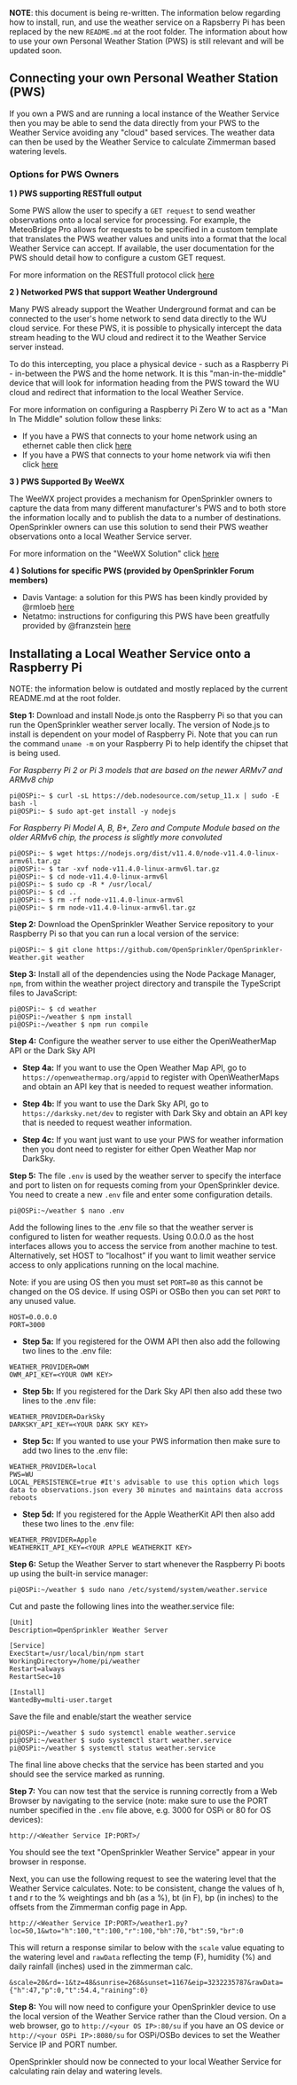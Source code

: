 **NOTE**: this document is being re-written. The information below regarding how to install, run, and use the weather service on a Rapsberry Pi has been replaced by the new `README.md` at the root folder. The information about how to use your own Personal Weather Station (PWS) is still relevant and will be updated soon.

## Connecting your own Personal Weather Station (PWS)

If you own a PWS and are running a local instance of the Weather Service then you may be able to send the data directly from your PWS to the Weather Service avoiding any "cloud" based services. The weather data can then be used by the Weather Service to calculate Zimmerman based watering levels.

### Options for PWS Owners

**1 ) PWS supporting RESTfull output**

Some PWS allow the user to specify a `GET request` to send weather observations onto a local service for processing. For example, the MeteoBridge Pro allows for requests to be specified in a custom template that translates the PWS weather values and units into a format that the local Weather Service can accept. If available, the user documentation for the PWS should detail how to configure a custom GET request.

For more information on the RESTfull protocol click [here](pws-protocol.md)

**2 ) Networked PWS that support Weather Underground**

Many PWS already support the Weather Underground format and can be connected to the user's home network to send data directly to the WU cloud service. For these PWS, it is possible to physically intercept the data stream heading to the WU cloud and redirect it to the Weather Service server instead.

To do this intercepting, you place a physical device - such as a Raspberry Pi - in-between the PWS and the home network. It is this "man-in-the-middle" device that will look for information heading from the PWS toward the WU cloud and redirect that information to the local Weather Service.

For more information on configuring a Raspberry Pi Zero W to act as a "Man In The Middle" solution follow these links:
- If you have a PWS that connects to your home network using an ethernet cable then click [here](man-in-middle.md)
- If you have a PWS that connects to your home network via wifi then click [here](wifi-hotspot.md)

**3 ) PWS Supported By WeeWX**

The WeeWX project provides a mechanism for OpenSprinkler owners to capture the data from many different manufacturer's PWS and to both store the information locally and to publish the data to a number of destinations. OpenSprinkler owners can use this solution to send their PWS weather observations onto a local Weather Service server.

For more information on the "WeeWX Solution" click [here](weewx.md)

**4 ) Solutions for specific PWS (provided by OpenSprinkler Forum members)**

- Davis Vantage: a solution for this PWS has been kindly provided by @rmloeb [here](davis-vantage.md)
- Netatmo: instructions for configuring this PWS have been greatfully provided by @franzstein [here](netatmo.md)

## Installating a Local Weather Service onto a Raspberry Pi

NOTE: the information below is outdated and mostly replaced by the current README.md at the root folder.

**Step 1:** Download and install Node.js onto the Raspberry Pi so that you can run the OpenSprinkler weather server locally. The version of Node.js to install is dependent on your model of Raspberry Pi. Note that you can run the command ```uname -m``` on your Raspberry Pi to help identify the chipset that is being used.

*For Raspberry Pi 2 or Pi 3 models that are based on the newer ARMv7 and ARMv8 chip*
```
pi@OSPi:~ $ curl -sL https://deb.nodesource.com/setup_11.x | sudo -E bash -l
pi@OSPi:~ $ sudo apt-get install -y nodejs
```

*For Raspberry Pi Model A, B, B+, Zero and Compute Module based on the older ARMv6 chip, the process is slightly more convoluted*
```
pi@OSPi:~ $ wget https://nodejs.org/dist/v11.4.0/node-v11.4.0-linux-armv6l.tar.gz
pi@OSPi:~ $ tar -xvf node-v11.4.0-linux-armv6l.tar.gz
pi@OSPi:~ $ cd node-v11.4.0-linux-armv6l
pi@OSPi:~ $ sudo cp -R * /usr/local/
pi@OSPi:~ $ cd ..
pi@OSPi:~ $ rm -rf node-v11.4.0-linux-armv6l
pi@OSPi:~ $ rm node-v11.4.0-linux-armv6l.tar.gz

```

**Step 2:** Download the OpenSprinkler Weather Service repository to your Raspberry Pi so that you can run a local version of the service:

```
pi@OSPi:~ $ git clone https://github.com/OpenSprinkler/OpenSprinkler-Weather.git weather
```

**Step 3:** Install all of the dependencies using the Node Package Manager, `npm`, from within the weather project directory and transpile the TypeScript files to JavaScript:
```
pi@OSPi:~ $ cd weather
pi@OSPi:~/weather $ npm install
pi@OSPi:~/weather $ npm run compile
```
**Step 4:** Configure the weather server to use either the OpenWeatherMap API or the Dark Sky API

* **Step 4a:** If you want to use the Open Weather Map API, go to `https://openweathermap.org/appid` to register with OpenWeatherMaps and obtain an API key that is needed to request weather information.

* **Step 4b:** If you want to use the Dark Sky API, go to `https://darksky.net/dev` to register with Dark Sky and obtain an API key that is needed to request weather information.

* **Step 4c:** If you want just want to use your PWS for weather information then you dont need to register for either Open Weather Map nor DarkSky.

**Step 5:** The file `.env` is used by the weather server to specify the interface and port to listen on for requests coming from your OpenSprinkler device. You need to create a new `.env` file and enter some configuration details.
```
pi@OSPi:~/weather $ nano .env
```

Add the following lines to the .env file so that the weather server is configured to listen for weather requests. Using 0.0.0.0 as the host interfaces allows you to access the service from another machine to test. Alternatively, set HOST to “localhost” if you want to limit weather service access to only applications running on the local machine.

Note: if you are using OS then you must set `PORT=80` as this cannot be changed on the OS device. If using OSPi or OSBo then you can set `PORT` to any unused value.

```
HOST=0.0.0.0
PORT=3000
```

* **Step 5a:** If you registered for the OWM API then also add the following two lines to the .env file:
```
WEATHER_PROVIDER=OWM
OWM_API_KEY=<YOUR OWM KEY>
```

* **Step 5b:** If you registered for the Dark Sky API then also add these two lines to the .env file:
```
WEATHER_PROVIDER=DarkSky
DARKSKY_API_KEY=<YOUR DARK SKY KEY>
```

* **Step 5c:** If you wanted to use your PWS information then make sure to add two lines to the .env file:
```
WEATHER_PROVIDER=local
PWS=WU
LOCAL_PERSISTENCE=true #It's advisable to use this option which logs data to observations.json every 30 minutes and maintains data accross reboots
```

* **Step 5d:** If you registered for the Apple WeatherKit API then also add these two lines to the .env file:
```
WEATHER_PROVIDER=Apple
WEATHERKIT_API_KEY=<YOUR APPLE WEATHERKIT KEY>
```

**Step 6:** Setup the Weather Server to start whenever the Raspberry Pi boots up using the built-in service manager:

```
pi@OSPi:~/weather $ sudo nano /etc/systemd/system/weather.service
```

Cut and paste the following lines into the weather.service file:

```
[Unit]
Description=OpenSprinkler Weather Server

[Service]
ExecStart=/usr/local/bin/npm start
WorkingDirectory=/home/pi/weather
Restart=always
RestartSec=10

[Install]
WantedBy=multi-user.target
```
Save the file and enable/start the weather service

```
pi@OSPi:~/weather $ sudo systemctl enable weather.service
pi@OSPi:~/weather $ sudo systemctl start weather.service
pi@OSPi:~/weather $ systemctl status weather.service
```

The final line above checks that the service has been started and you should see the service marked as running.

**Step 7:** You can now test that the service is running correctly from a Web Browser by navigating to the service (note: make sure to use the PORT number specified in the `.env` file above, e.g. 3000 for OSPi or 80 for OS devices):

```
http://<Weather Service IP:PORT>/
```
You should see the text "OpenSprinkler Weather Service" appear in your browser in response.

Next, you can use the following request to see the watering level that the Weather Service calculates. Note: to be consistent, change the values of h, t and r to the % weightings and bh (as a %), bt (in F), bp (in inches) to the offsets from the Zimmerman config page in App.

```
http://<Weather Service IP:PORT>/weather1.py?loc=50,1&wto="h":100,"t":100,"r":100,"bh":70,"bt":59,"br":0
```

This will return a response similar to below with the `scale` value equating to the watering level and `rawData` reflecting the temp (F), humidity (%) and daily rainfall (inches) used in the zimmerman calc.
```
&scale=20&rd=-1&tz=48&sunrise=268&sunset=1167&eip=3232235787&rawData={"h":47,"p":0,"t":54.4,"raining":0}
```

**Step 8:** You will now need to configure your OpenSprinkler device to use the local version of the Weather Service rather than the Cloud version. On a web browser, go to `http://<your OS IP>:80/su` if you have an OS device or `http://<your OSPi IP>:8080/su` for OSPi/OSBo devices to set the Weather Service IP and PORT number.

OpenSprinkler should now be connected to your local Weather Service for calculating rain delay and watering levels.

